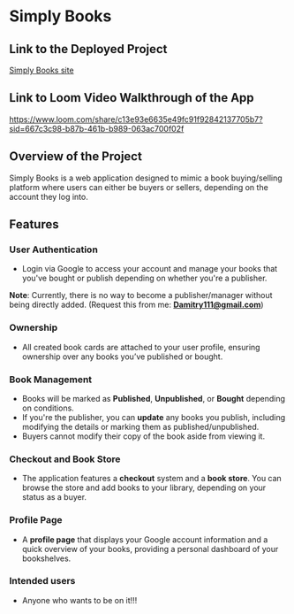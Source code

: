 # Simply Books

## Link to the Deployed Project
[Simply Books site](https://individual-project-simply-books.vercel.app/)

## Link to Loom Video Walkthrough of the App
https://www.loom.com/share/c13e93e6635e49fc91f92842137705b7?sid=667c3c98-b87b-461b-b989-063ac700f02f

## Overview of the Project
Simply Books is a web application designed to mimic a book buying/selling platform where users can either be buyers or sellers, depending on the account they log into.

## Features

### **User Authentication**
- Login via Google to access your account and manage your books that you've bought or publish depending on whether you're a publisher.
  
**Note**: Currently, there is no way to become a publisher/manager without being directly added. (Request this from me: **Damitry111@gmail.com**)

### **Ownership**
- All created book cards are attached to your user profile, ensuring ownership over any books you’ve published or bought.

### **Book Management**
- Books will be marked as **Published**, **Unpublished**, or **Bought** depending on conditions.
- If you're the publisher, you can **update** any books you publish, including modifying the details or marking them as published/unpublished.
- Buyers cannot modify their copy of the book aside from viewing it.

### **Checkout and Book Store**
- The application features a **checkout** system and a **book store**. You can browse the store and add books to your library, depending on your status as a buyer.

### **Profile Page**
- A **profile page** that displays your Google account information and a quick overview of your books, providing a personal dashboard of your bookshelves.

### **Intended users**
- Anyone who wants to be on it!!!